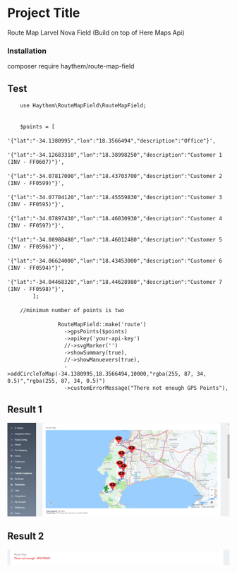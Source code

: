 # Project Title

Route Map Larvel Nova Field (Build on top of Here Maps Api)

### Installation
 

composer require haythem/route-map-field


## Test
        use Haythem\RouteMapField\RouteMapField;


        $points = [
            '{"lat":"-34.1380995","lon":"18.3566494","description":"Office"}',
            '{"lat":"-34.12683310","lon":"18.38998250","description":"Customer 1 (INV - FF0607)"}',
            '{"lat":"-34.07817000","lon":"18.43703700","description":"Customer 2 (INV - FF0599)"}',
            '{"lat":"-34.07704120","lon":"18.45559830","description":"Customer 3 (INV - FF0595)"}',
            '{"lat":"-34.07897430","lon":"18.46030930","description":"Customer 4 (INV - FF0597)"}',
            '{"lat":"-34.08988480","lon":"18.46012480","description":"Customer 5 (INV - FF0596)"}',
            '{"lat":"-34.06624000","lon":"18.43453000","description":"Customer 6 (INV - FF0594)"}',
            '{"lat":"-34.04468320","lon":"18.44628980","description":"Customer 7 (INV - FF0598)"}',
            ];
            
        //minimum number of points is two

                    RouteMapField::make('route')
                      ->gpsPoints($points)
                      ->apikey('your-api-key')
                      //->svgMarker('')
                      ->showSummary(true),
                      //->showManuevers(true),
                      ->addCircleToMap(-34.1380995,18.3566494,10000,"rgba(255, 87, 34, 0.5)","rgba(255, 87, 34, 0.5)")
                      ->customErrorMessage("There not enough GPS Points"),



## Result 1

![](result.PNG)

## Result 2

![](error_message.PNG)
